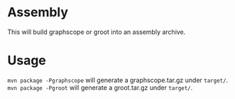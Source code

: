 # Assembly
This will build graphscope or groot into an assembly archive.

# Usage
`mvn package -Pgraphscope` will generate a graphscope.tar.gz under `target/`.
`mvn package -Pgroot` will generate a groot.tar.gz under `target/`.
